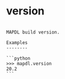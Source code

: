 # version

````{property} property Mapdl.version: float

MAPDL build version.

Examples
--------

```python
>>> mapdl.version
20.2
```


````